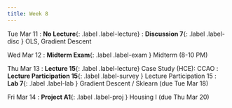 ```yaml
---
title: Week 8
---
```


Tue Mar 11
: **No Lecture**{: .label .label-lecture}
: **Discussion 7**{: .label .label-disc } OLS, Gradient Descent

Wed Mar 12
: **Midterm Exam**{: .label .label-exam } Midterm (8-10 PM)

Thu Mar 13
: **Lecture 15**{: .label .label-lecture} Case Study (HCE): CCAO
: **Lecture Participation 15**{: .label .label-survey } Lecture Participation 15
: **Lab 7**{: .label .label-lab }  Gradient Descent / Sklearn (due Tue Mar 18)

Fri Mar 14
: **Project A1**{: .label .label-proj } Housing I (due Thu Mar 20)